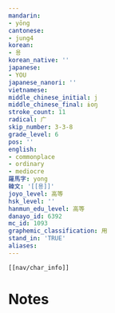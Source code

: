 ```yaml
---
mandarin:
- yōng
cantonese:
- jung4
korean:
- 용
korean_native: ''
japanese:
- YOU
japanese_nanori: ''
vietnamese:
middle_chinese_initial: j
middle_chinese_final: ɨoŋ
stroke_count: 11
radical: 广
skip_number: 3-3-8
grade_level: 6
pos: ''
english:
- commonplace
- ordinary
- mediocre
羅馬字: yong
韓文: '[[용]]'
joyo_level: 高等
hsk_level: ''
hanmun_edu_level: 高等
danayo_id: 6392
mc_id: 1093
graphemic_classification: 用
stand_in: 'TRUE'
aliases:
---
```

```meta-bind-embed
[[nav/char_info]]
```

# Notes
